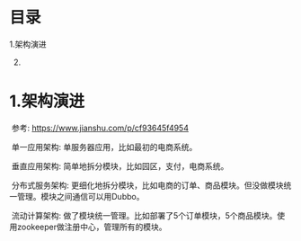 # 目录

1.架构演进

2.



# 1.架构演进

​	参考: <https://www.jianshu.com/p/cf93645f4954>

​	单一应用架构: 单服务器应用，比如最初的电商系统。

​	垂直应用架构: 简单地拆分模块，比如园区，支付，电商系统。

​	分布式服务架构: 更细化地拆分模块，比如电商的订单、商品模块。但没做模块统一管理。模块之间通信可以用Dubbo。

​	流动计算架构: 做了模块统一管理。比如部署了5个订单模块，5个商品模块。使用zookeeper做注册中心，管理所有的模块。

